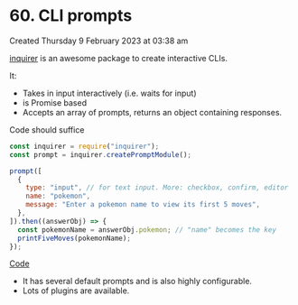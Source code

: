 # 60. CLI prompts
Created Thursday 9 February 2023 at 03:38 am

[inquirer](https://github.com/SBoudrias/Inquirer.js#readme) is an awesome package to create interactive CLIs.

It:
- Takes in input interactively (i.e. waits for input)
- is Promise based
- Accepts an array of prompts, returns an object containing responses.

Code should suffice
```js
const inquirer = require("inquirer");
const prompt = inquirer.createPromptModule();

prompt([
  {
    type: "input", // for text input. More: checkbox, confirm, editor
    name: "pokemon",
    message: "Enter a pokemon name to view its first 5 moves",
  },
]).then((answerObj) => {
  const pokemonName = answerObj.pokemon; // "name" becomes the key
  printFiveMoves(pokemonName);
});
```
[Code](https://github.com/exemplar-codes/codevolution-nodejs/commit/fc0fd51858b9a44fbbbf0c3d7117bfe28b83a484)

- It has several default prompts and is also highly configurable.
- Lots of plugins are available.